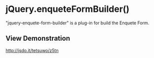 jQuery.enqueteFormBuilder()
===========================

"jquery-enquete-form-builder" is a plug-in for build the Enquete Form.


View Demonstration
------------------

<http://jsdo.it/tetsuwo/z5tn>


